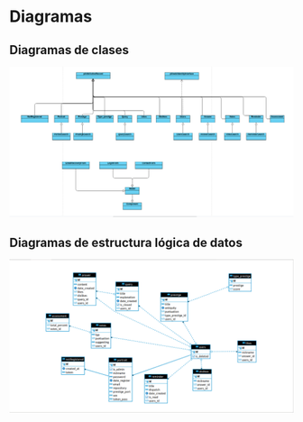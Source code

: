 # Diagramas

## Diagramas de clases

![Diagrama de modelos](images/diagramas/diagramadeclases.png)

## Diagramas de estructura lógica de datos

![Diagrama estructura logica de datos](images/diagramas/diagramaER.png)
